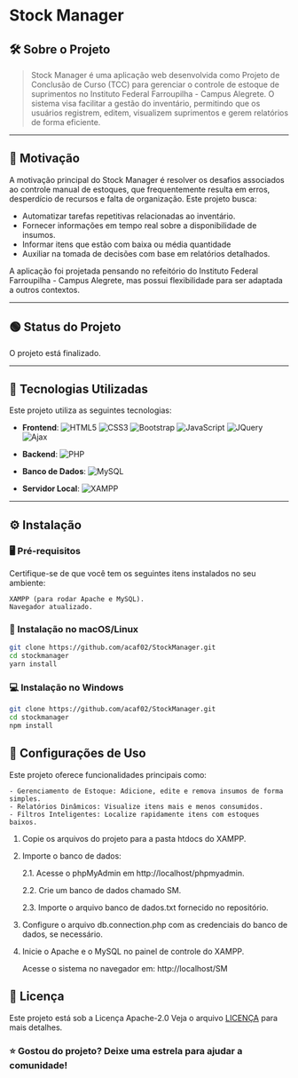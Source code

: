 # Stock Manager

## 🛠️ Sobre o Projeto

> Stock Manager é uma aplicação web desenvolvida como Projeto de Conclusão de Curso (TCC) para gerenciar o controle de estoque de suprimentos no Instituto Federal Farroupilha - Campus Alegrete. O sistema visa facilitar a gestão do inventário, permitindo que os usuários registrem, editem, visualizem suprimentos e gerem relatórios de forma eficiente. 

---

## 🎯 Motivação

A motivação principal do Stock Manager é resolver os desafios associados ao controle manual de estoques, que frequentemente resulta em erros, desperdício de recursos e falta de organização. Este projeto busca:

- Automatizar tarefas repetitivas relacionadas ao inventário.
- Fornecer informações em tempo real sobre a disponibilidade de insumos.
- Informar itens que estão com baixa ou média quantidade
- Auxiliar na tomada de decisões com base em relatórios detalhados.

A aplicação foi projetada pensando no refeitório do Instituto Federal Farroupilha - Campus Alegrete, mas possui flexibilidade para ser adaptada a outros contextos.

---
## 🟢 Status do Projeto

O projeto está finalizado.

---

## 🧰 Tecnologias Utilizadas

Este projeto utiliza as seguintes tecnologias:

- **Frontend**: ![HTML5](https://img.shields.io/badge/HTML5-orange?logo=html5&logoColor=white)
![CSS3](https://img.shields.io/badge/CSS3-blue?logo=css3&logoColor=white)
![Bootstrap](https://img.shields.io/badge/Bootstrap-purple?logo=bootstrap&logoColor=white)
![JavaScript](https://img.shields.io/badge/JavaScript-yellow?logo=javascript&logoColor=white)
![JQuery](https://img.shields.io/badge/JQuery-blue?logo=jquery&logoColor=white)
![Ajax](https://img.shields.io/badge/Ajax-blue?logo=javascript&logoColor=white)

- **Backend**: ![PHP](https://img.shields.io/badge/PHP-purple?logo=php&logoColor=white)

- **Banco de Dados**: ![MySQL](https://img.shields.io/badge/MySQL-blue?logo=mysql&logoColor=white)

- **Servidor Local**: ![XAMPP](https://img.shields.io/badge/XAMPP-orange?logo=xampp&logoColor=white)

---

## ⚙️ Instalação

### 🖥️ Pré-requisitos

Certifique-se de que você tem os seguintes itens instalados no seu ambiente:

    XAMPP (para rodar Apache e MySQL).
    Navegador atualizado.

### 🔧 Instalação no macOS/Linux

```bash
git clone https://github.com/acaf02/StockManager.git
cd stockmanager
yarn install

```

### 💻 Instalação no Windows

```bash
git clone https://github.com/acaf02/StockManager.git
cd stockmanager
npm install

```

## 🚀 Configurações de Uso

Este projeto oferece funcionalidades principais como:

    - Gerenciamento de Estoque: Adicione, edite e remova insumos de forma simples.
    - Relatórios Dinâmicos: Visualize itens mais e menos consumidos.
    - Filtros Inteligentes: Localize rapidamente itens com estoques baixos.


1. Copie os arquivos do projeto para a pasta htdocs do XAMPP.

2. Importe o banco de dados:

    2.1. Acesse o phpMyAdmin em http://localhost/phpmyadmin.
    
    2.2. Crie um banco de dados chamado SM.

    2.3. Importe o arquivo banco de dados.txt fornecido no repositório.


3. Configure o arquivo db.connection.php com as credenciais do banco de dados, se necessário.

4. Inicie o Apache e o MySQL no painel de controle do XAMPP.

    Acesse o sistema no navegador em: http://localhost/SM


## 📜 Licença

Este projeto está sob a Licença Apache-2.0 Veja o arquivo [LICENÇA](LICENSE) para mais detalhes.

### ⭐ Gostou do projeto? Deixe uma estrela para ajudar a comunidade!
